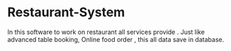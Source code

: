 # Restaurant-System
In this software to work on restaurant  all services provide . Just like advanced table booking, Online food order , this all data save in database.

